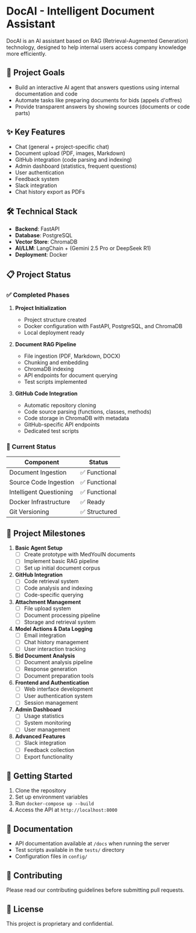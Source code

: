 # DocAI - Intelligent Document Assistant

DocAI is an AI assistant based on RAG (Retrieval-Augmented Generation) technology, designed to help internal users access company knowledge more efficiently.

## 🎯 Project Goals

- Build an interactive AI agent that answers questions using internal documentation and code
- Automate tasks like preparing documents for bids (appels d'offres)
- Provide transparent answers by showing sources (documents or code parts)

## ✨ Key Features

- Chat (general + project-specific chat)
- Document upload (PDF, images, Markdown)
- GitHub integration (code parsing and indexing)
- Admin dashboard (statistics, frequent questions)
- User authentication
- Feedback system
- Slack integration
- Chat history export as PDFs

## 🛠️ Technical Stack

- **Backend**: FastAPI
- **Database**: PostgreSQL
- **Vector Store**: ChromaDB
- **AI/LLM**: LangChain + (Gemini 2.5 Pro or DeepSeek R1)
- **Deployment**: Docker

## 📋 Project Status

### ✅ Completed Phases

1. **Project Initialization**
   - Project structure created
   - Docker configuration with FastAPI, PostgreSQL, and ChromaDB
   - Local deployment ready

2. **Document RAG Pipeline**
   - File ingestion (PDF, Markdown, DOCX)
   - Chunking and embedding
   - ChromaDB indexing
   - API endpoints for document querying
   - Test scripts implemented

3. **GitHub Code Integration**
   - Automatic repository cloning
   - Code source parsing (functions, classes, methods)
   - Code storage in ChromaDB with metadata
   - GitHub-specific API endpoints
   - Dedicated test scripts

### 🚧 Current Status

| Component | Status |
|-----------|--------|
| Document Ingestion | ✅ Functional |
| Source Code Ingestion | ✅ Functional |
| Intelligent Questioning | ✅ Functional |
| Docker Infrastructure | ✅ Ready |
| Git Versioning | ✅ Structured |

## 📅 Project Milestones

1. **Basic Agent Setup**
   - [ ] Create prototype with MedYouIN documents
   - [ ] Implement basic RAG pipeline
   - [ ] Set up initial document corpus

2. **GitHub Integration**
   - [ ] Code retrieval system
   - [ ] Code analysis and indexing
   - [ ] Code-specific querying

3. **Attachment Management**
   - [ ] File upload system
   - [ ] Document processing pipeline
   - [ ] Storage and retrieval system

4. **Model Actions & Data Logging**
   - [ ] Email integration
   - [ ] Chat history management
   - [ ] User interaction tracking

5. **Bid Document Analysis**
   - [ ] Document analysis pipeline
   - [ ] Response generation
   - [ ] Document preparation tools

6. **Frontend and Authentication**
   - [ ] Web interface development
   - [ ] User authentication system
   - [ ] Session management

7. **Admin Dashboard**
   - [ ] Usage statistics
   - [ ] System monitoring
   - [ ] User management

8. **Advanced Features**
   - [ ] Slack integration
   - [ ] Feedback collection
   - [ ] Export functionality

## 🚀 Getting Started

1. Clone the repository
2. Set up environment variables
3. Run `docker-compose up --build`
4. Access the API at `http://localhost:8000`

## 📝 Documentation

- API documentation available at `/docs` when running the server
- Test scripts available in the `tests/` directory
- Configuration files in `config/`

## 🤝 Contributing

Please read our contributing guidelines before submitting pull requests.

## 📄 License

This project is proprietary and confidential. 
